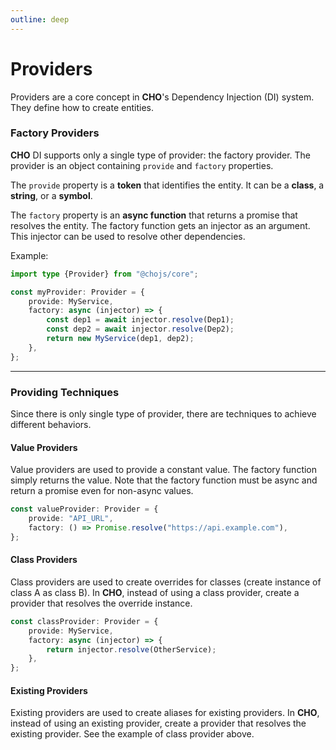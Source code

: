 ```yaml
---
outline: deep
---
```


# Providers

Providers are a core concept in **CHO**'s Dependency Injection (DI) system. They define how to create entities.

### Factory Providers

**CHO** DI supports only a single type of provider: the factory provider. The provider is an object containing `provide`
and `factory` properties.

The `provide` property is a **token** that identifies the entity. It can be a **class**, a **string**, or a **symbol**.

The `factory` property is an **async function** that returns a promise that resolves the entity. The factory function gets
an injector as an argument. This injector can be used to resolve other dependencies.

Example:

```ts
import type {Provider} from "@chojs/core";

const myProvider: Provider = {
    provide: MyService,
    factory: async (injector) => {
        const dep1 = await injector.resolve(Dep1);
        const dep2 = await injector.resolve(Dep2);
        return new MyService(dep1, dep2);
    },
};
```

---

### Providing Techniques

Since there is only single type of provider, there are techniques to achieve different behaviors.

#### Value Providers

Value providers are used to provide a constant value. The factory function simply returns the value. Note that the
factory function must be async and return a promise even for non-async values.

```ts
const valueProvider: Provider = {
    provide: "API_URL",
    factory: () => Promise.resolve("https://api.example.com"),
};
```

#### Class Providers

Class providers are used to create overrides for classes (create instance of class A as class B). In **CHO**, instead of
using a class provider, create a provider that resolves the override instance.

```ts
const classProvider: Provider = {
    provide: MyService,
    factory: async (injector) => {
        return injector.resolve(OtherService);
    },
};
```

#### Existing Providers

Existing providers are used to create aliases for existing providers. In **CHO**, instead of using an existing provider,
create a provider that resolves the existing provider. See the example of class provider above.
